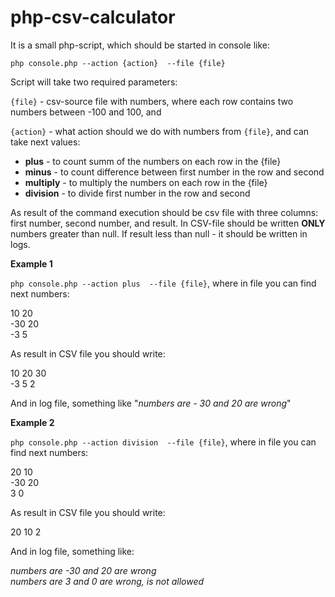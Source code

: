 # php-csv-calculator

It is a small php-script, which should be started in console like:

`php console.php --action {action}  --file {file}`

Script will take two required parameters:

`{file}` - csv-source file with numbers, where each row contains two numbers between -100 and 100, and

`{action}` - what action should we do with numbers from `{file}`, and can take next values:

* <b>plus</b> - to count summ of the numbers on each row in the {file}
* <b>minus</b> - to count difference between first number in the row and second
* <b>multiply</b> - to multiply the numbers on each row in the {file} 
* <b>division</b> - to divide  first number in the row and second


As result of the command execution should be csv file with three columns: first number, second number, and result. In CSV-file should be written **ONLY** numbers greater than null. If result less than null - it should be written in logs.

**Example 1**

`php console.php --action plus  --file {file}`, where in file you can find next numbers:

10 20 <br/>
-30 20 <br/>
-3 5 <br/>

As result in CSV file you should write:

10 20 30 <br/>
-3 5 2 

And in log file, something like "_numbers are - 30 and 20 are wrong_"

**Example 2**

`php console.php --action division  --file {file}`, where in file you can find next numbers:

20 10 <br/>
-30 20 <br/>
3 0 <br/>

As result in CSV file you should write:

20 10 2 <br/>

And in log file, something like:
 
_numbers are -30 and 20 are wrong_ <br/>
_numbers are 3 and 0 are wrong, is not allowed_ <br/>
